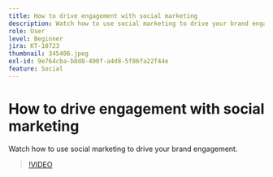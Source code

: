 ```yaml
---
title: How to drive engagement with social marketing
description: Watch how to use social marketing to drive your brand engagement.
role: User
level: Beginner
jira: KT-10723
thumbnail: 345406.jpeg
exl-id: 9e764cba-b8d8-400f-a4d8-5f86fa22f44e
feature: Social
---
```

# How to drive engagement with social marketing

Watch how to use social marketing to drive your brand engagement.

>[!VIDEO](https://video.tv.adobe.com/v/345406/?quality=12&learn=on)
